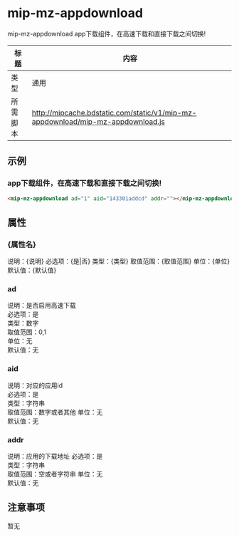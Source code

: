 # mip-mz-appdownload

mip-mz-appdownload app下载组件，在高速下载和直接下载之间切换!

标题|内容
----|----
类型|通用
所需脚本|http://mipcache.bdstatic.com/static/v1/mip-mz-appdownload/mip-mz-appdownload.js

## 示例

### app下载组件，在高速下载和直接下载之间切换!
```html
<mip-mz-appdownload ad="1" aid="143301addcd" addr=""></mip-mz-appdownload>
```

## 属性

### {属性名}

说明：{说明}
必选项：{是|否}
类型：{类型}
取值范围：{取值范围}
单位：{单位}
默认值：{默认值}


### ad

说明：是否启用高速下载  
必选项：是   
类型：数字  
取值范围：0,1  
单位：无   
默认值：无   

### aid

说明：对应的应用id  
必选项：是   
类型：字符串  
取值范围：数字或者其他 
单位：无   
默认值：无  

### addr

说明：应用的下载地址
必选项：是   
类型：字符串  
取值范围：空或者字符串
单位：无   
默认值：无  

## 注意事项
暂无




